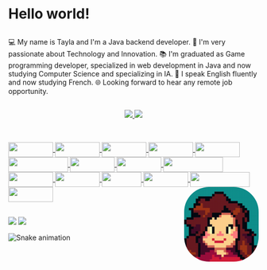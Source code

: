 # Hello world! 

##

💻 My name is Tayla and I'm a Java backend developer. 
💖 I'm very passionate about Technology and Innovation. 
📚 I'm graduated as Game programming developer, specialized in web development in Java and now studying Computer Science and specializing in IA. 
💬 I speak English fluently and now studying French. 
🌐 Looking forward to hear any remote job opportunity. 


##

<div align="center">
  <a href="https://github.com/tayla-dantas">
  <img height="180em" src="https://github-readme-stats.vercel.app/api?username=tayla-dantas&show_icons=true&theme=radical&include_all_commits=true&count_private=true"/>
  <img height="180em" src="https://github-readme-stats.vercel.app/api/top-langs/?username=tayla-dantas&langs_count=7&theme=radical&layout=compact"/>
</div>

## 

<div style="display: inline_block"><br>
   
 <img align="center" height="30" width="90" src="https://img.shields.io/badge/Ubuntu-E95420?style=for-the-badge&logo=ubuntu&logoColor=white">

 <img align="center" height="30" width="90" src="https://img.shields.io/badge/mac%20os-000000?style=for-the-badge&logo=apple&logoColor=white">

 <img align="center" height="30" width="90" src="https://img.shields.io/badge/Java-ED8B00?style=for-the-badge&logo=java&logoColor=white">

 <img align="center" height="30" width="90" src="https://img.shields.io/badge/Spring-6DB33F?style=for-the-badge&logo=spring&logoColor=white">

<img align="center" height="30" width="90" src="https://img.shields.io/badge/Junit5-25A162?style=for-the-badge&logo=junit5&logoColor=white">

<img align="center" height="30" width="120" src="https://img.shields.io/badge/Postman-FF6C37?style=for-the-badge&logo=Postman&logoColor=white">

<img align="center" height="30" width="90" src="https://img.shields.io/badge/Oracle-F80000?style=for-the-badge&logo=oracle&logoColor=black">

 <img align="center" height="30" width="90" src="https://img.shields.io/badge/MySQL-00000F?style=for-the-badge&logo=mysql&logoColor=white">

<img align="center" height="30" width="120" src="https://img.shields.io/badge/MongoDB-4EA94B?style=for-the-badge&logo=mongodb&logoColor=white">

<img align="center" height="30" width="90" src="https://img.shields.io/badge/redis-%23DD0031.svg?&style=for-the-badge&logo=redis&logoColor=white">

<img align="center" height="30" width="90" src="https://img.shields.io/badge/GraphQl-E10098?style=for-the-badge&logo=graphql&logoColor=white">

<img align="center" height="30" width="80" src="https://img.shields.io/badge/GIT-E44C30?style=for-the-badge&logo=git&logoColor=white">

<img align="center" height="30" width="90" src="https://img.shields.io/badge/Docker-2CA5E0?style=for-the-badge&logo=docker&logoColor=white">

<img align="center" height="30" width="120" src="https://img.shields.io/badge/kubernetes-326ce5.svg?&style=for-the-badge&logo=kubernetes&logoColor=white">

<img align="center" height="30" width="90" src="https://img.shields.io/badge/Unity-100000?style=for-the-badge&logo=unity&logoColor=white">

<img align="right" alt="Tay-pic" height="150" style="border-radius:50px;" src="img/me.gif">

</div>

##

<div> 
  <a href = "mailto:dantas.tayla@gmail.com"><img src="https://img.shields.io/badge/-Gmail-%23333?style=for-the-badge&logo=gmail&logoColor=white" target="_blank"></a>
  <a href="https://www.linkedin.com/in/taylad/" target="_blank"><img src="https://img.shields.io/badge/-LinkedIn-%230077B5?style=for-the-badge&logo=linkedin&logoColor=white" target="_blank"></a> 
 
  ![Snake animation](https://github.com/tayla-dantas/tayla-dantas/blob/output/github-contribution-grid-snake.svg)
 

</div> 
  
